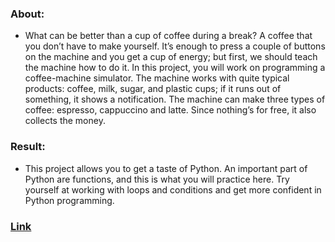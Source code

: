 ### About:
- What can be better than a cup of coffee during a break? A coffee that you don’t have to make yourself. It’s enough to press a couple of buttons on the machine and you get a cup of energy; but first, we should teach the machine how to do it. In this project, you will work on programming a coffee-machine simulator. The machine works with quite typical products: coffee, milk, sugar, and plastic cups; if it runs out of something, it shows a notification. The machine can make three types of coffee: espresso, cappuccino and latte. Since nothing’s for free, it also collects the money.

### Result:
- This project allows you to get a taste of Python. An important part of Python are functions, and this is what you will practice here. Try yourself at working with loops and conditions and get more confident in Python programming.

### [Link](https://hyperskill.org/projects/68?goal=391)
